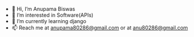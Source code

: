 - 👋 Hi, I’m Anupama Biswas
- 👀 I’m interested in Software(APIs)
- 🌱 I’m currently learning django
- 📫 Reach me at anupama80286@gmail.com or at anu80286@gmail.com

